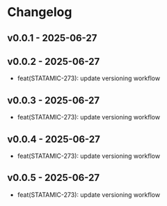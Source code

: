 # Changelog

## v0.0.1 - 2025-06-27

## v0.0.2 - 2025-06-27
- feat(STATAMIC-273): update versioning workflow

## v0.0.3 - 2025-06-27
- feat(STATAMIC-273): update versioning workflow

## v0.0.4 - 2025-06-27
- feat(STATAMIC-273): update versioning workflow

## v0.0.5 - 2025-06-27
- feat(STATAMIC-273): update versioning workflow
